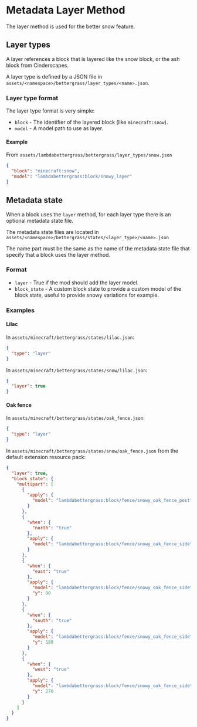 # Metadata Layer Method

The layer method is used for the better snow feature.

## Layer types

A layer references a block that is layered like the snow block, or the ash block from Cinderscapes.

A layer type is defined by a JSON file in `assets/<namespace>/bettergrass/layer_types/<name>.json`.

### Layer type format

The layer type format is very simple:

 - `block` - The identifier of the layered block (like `minecraft:snow`).
 - `model` - A model path to use as layer.
 
#### Example

From `assets/lambdabettergrass/bettergrass/layer_types/snow.json`
```json
{
  "block": "minecraft:snow",
  "model": "lambdabettergrass:block/snowy_layer"
}
```

## Metadata state

When a block uses the `layer` method, for each layer type there is an optional metadata state file.

The metadata state files are located in `assets/<namespace>/bettergrass/states/<layer_type>/<name>.json`

The name part must be the same as the name of the metadata state file that specify that a block uses the layer method.

### Format

 - `layer` - True if the mod should add the layer model.
 - `block_state` - A custom block state to provide a custom model of the block state, useful to provide snowy variations for example.

### Examples

#### Lilac

In `assets/minecraft/bettergrass/states/lilac.json`:
```json
{
  "type": "layer"
}
```

In `assets/minecraft/bettergrass/states/snow/lilac.json`:
```json
{
  "layer": true
}
```

#### Oak fence

In `assets/minecraft/bettergrass/states/oak_fence.json`:
```json
{
  "type": "layer"
}
```

In `assets/minecraft/bettergrass/states/snow/oak_fence.json` from the default extension resource pack:
```json
{
  "layer": true,
  "block_state": {
    "multipart": [
      {
        "apply": {
          "model": "lambdabettergrass:block/fence/snowy_oak_fence_post"
        }
      },
      {
        "when": {
          "north": "true"
        },
        "apply": {
          "model": "lambdabettergrass:block/fence/snowy_oak_fence_side"
        }
      },
      {
        "when": {
          "east": "true"
        },
        "apply": {
          "model": "lambdabettergrass:block/fence/snowy_oak_fence_side",
          "y": 90
        }
      },
      {
        "when": {
          "south": "true"
        },
        "apply": {
          "model": "lambdabettergrass:block/fence/snowy_oak_fence_side",
          "y": 180
        }
      },
      {
        "when": {
          "west": "true"
        },
        "apply": {
          "model": "lambdabettergrass:block/fence/snowy_oak_fence_side",
          "y": 270
        }
      }
    ]
  }
}
```
